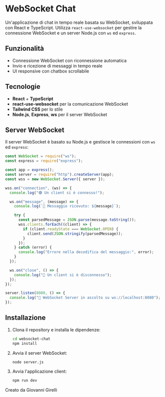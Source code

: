 # WebSocket Chat

Un'applicazione di chat in tempo reale basata su WebSocket, sviluppata con React e TypeScript. Utilizza `react-use-websocket` per gestire la connessione WebSocket e un server Node.js con `ws` ed `express`.

## Funzionalità

- Connessione WebSocket con riconnessione automatica
- Invio e ricezione di messaggi in tempo reale
- UI responsive con chatbox scrollabile

## Tecnologie

- **React** + **TypeScript**
- **react-use-websocket** per la comunicazione WebSocket
- **Tailwind CSS** per lo stile
- **Node.js**, **Express**, **ws** per il server WebSocket

## Server WebSocket

Il server WebSocket è basato su Node.js e gestisce le connessioni con `ws` ed `express`:

```javascript
const WebSocket = require("ws");
const express = require("express");

const app = express();
const server = require("http").createServer(app);
const wss = new WebSocket.Server({ server });

wss.on("connection", (ws) => {
  console.log("🟢 Un client si è connesso!");

  ws.on("message", (message) => {
    console.log(`📩 Messaggio ricevuto: ${message}`);

    try {
      const parsedMessage = JSON.parse(message.toString());
      wss.clients.forEach((client) => {
        if (client.readyState === WebSocket.OPEN) {
          client.send(JSON.stringify(parsedMessage));
        }
      });
    } catch (error) {
      console.log("Errore nella decodifica del messaggio:", error);
    }
  });

  ws.on("close", () => {
    console.log("🔴 Un client si è disconnesso");
  });
});

server.listen(8080, () => {
  console.log("🚀 WebSocket Server in ascolto su ws://localhost:8080");
});
```

## Installazione

1. Clona il repository e installa le dipendenze:
   ```bash
   cd websocket-chat
   npm install
   ```
2. Avvia il server WebSocket:
   ```bash
   node server.js
   ```
3. Avvia l'applicazione client:
   ```bash
   npm run dev
   ```

Creato da Giovanni Girelli
